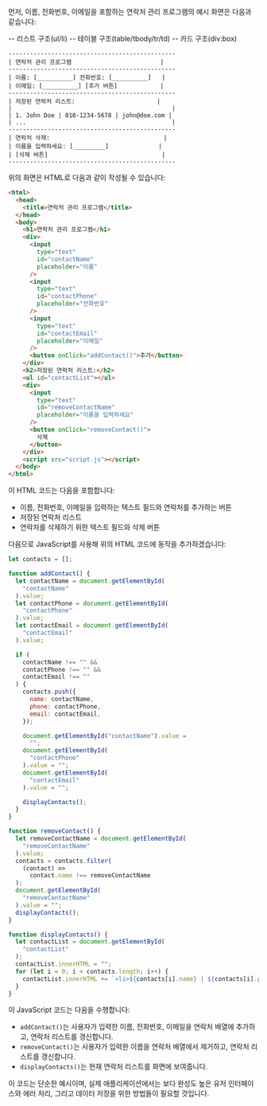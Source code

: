 먼저, 이름, 전화번호, 이메일을 포함하는 연락처 관리 프로그램의 예시 화면은 다음과 같습니다:

-- 리스트 구조(ul/li)
-- 테이블 구조(table/tbody/tr/td)
-- 카드 구조(div:box)

```
-----------------------------------------------
| 연락처 관리 프로그램                         |
-----------------------------------------------
| 이름: [__________] 전화번호: [__________]   |
| 이메일: [__________] [추가 버튼]            |
-----------------------------------------------
| 저장된 연락처 리스트:                       |
|                                             |
| 1. John Doe | 010-1234-5678 | john@doe.com |
| ...                                         |
-----------------------------------------------
| 연락처 삭제:                                |
| 이름을 입력하세요: [_________]              |
| [삭제 버튼]                                |
-----------------------------------------------
```

위의 화면은 HTML로 다음과 같이 작성될 수 있습니다:

```html
<html>
  <head>
    <title>연락처 관리 프로그램</title>
  </head>
  <body>
    <h1>연락처 관리 프로그램</h1>
    <div>
      <input
        type="text"
        id="contactName"
        placeholder="이름"
      />
      <input
        type="text"
        id="contactPhone"
        placeholder="전화번호"
      />
      <input
        type="text"
        id="contactEmail"
        placeholder="이메일"
      />
      <button onClick="addContact()">추가</button>
    </div>
    <h2>저장된 연락처 리스트:</h2>
    <ul id="contactList"></ul>
    <div>
      <input
        type="text"
        id="removeContactName"
        placeholder="이름을 입력하세요"
      />
      <button onClick="removeContact()">
        삭제
      </button>
    </div>
    <script src="script.js"></script>
  </body>
</html>
```

이 HTML 코드는 다음을 포함합니다:

- 이름, 전화번호, 이메일을 입력하는 텍스트 필드와 연락처를 추가하는 버튼
- 저장된 연락처 리스트
- 연락처를 삭제하기 위한 텍스트 필드와 삭제 버튼

다음으로 JavaScript를 사용해 위의 HTML 코드에 동작을 추가하겠습니다:

```javascript
let contacts = [];

function addContact() {
  let contactName = document.getElementById(
    "contactName"
  ).value;
  let contactPhone = document.getElementById(
    "contactPhone"
  ).value;
  let contactEmail = document.getElementById(
    "contactEmail"
  ).value;

  if (
    contactName !== "" &&
    contactPhone !== "" &&
    contactEmail !== ""
  ) {
    contacts.push({
      name: contactName,
      phone: contactPhone,
      email: contactEmail,
    });

    document.getElementById("contactName").value =
      "";
    document.getElementById(
      "contactPhone"
    ).value = "";
    document.getElementById(
      "contactEmail"
    ).value = "";

    displayContacts();
  }
}

function removeContact() {
  let removeContactName = document.getElementById(
    "removeContactName"
  ).value;
  contacts = contacts.filter(
    (contact) =>
      contact.name !== removeContactName
  );
  document.getElementById(
    "removeContactName"
  ).value = "";
  displayContacts();
}

function displayContacts() {
  let contactList = document.getElementById(
    "contactList"
  );
  contactList.innerHTML = "";
  for (let i = 0; i < contacts.length; i++) {
    contactList.innerHTML += `<li>${contacts[i].name} | ${contacts[i].phone} | ${contacts[i].email}</li>`;
  }
}
```

이 JavaScript 코드는 다음을 수행합니다:

- `addContact()`는 사용자가 입력한 이름, 전화번호, 이메일을 연락처 배열에 추가하고, 연락처 리스트를 갱신합니다.
- `removeContact()`는 사용자가 입력한 이름을 연락처 배열에서 제거하고, 연락처 리스트를 갱신합니다.
- `displayContacts()`는 현재 연락처 리스트를 화면에 보여줍니다.

이 코드는 단순한 예시이며, 실제 애플리케이션에서는 보다 완성도 높은 유저 인터페이스와 에러 처리, 그리고 데이터 저장을 위한 방법들이 필요할 것입니다.
